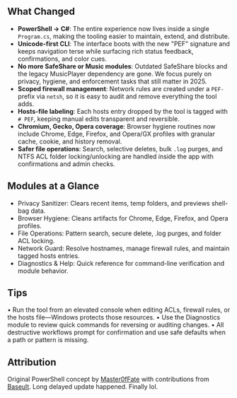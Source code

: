 ## What Changed

- **PowerShell → C#**: The entire experience now lives inside a single `Program.cs`, making the tooling easier to
maintain, extend, and distribute.
- **Unicode-first CLI**: The interface boots with the new "PEF" signature and keeps navigation terse while
surfacing rich status feedback, confirmations, and color cues.
- **No more SafeShare or Music modules**: Outdated SafeShare blocks and the legacy MusicPlayer dependency are gone.
We focus purely on privacy, hygiene, and enforcement tasks that still matter in 2025.
- **Scoped firewall management**: Network rules are created under a `PEF-` prefix via `netsh`, so it is easy to
audit and remove everything the tool adds.
- **Hosts-file labeling**: Each hosts entry dropped by the tool is tagged with `# PEF`, keeping manual edits
transparent and reversible.
- **Chromium, Gecko, Opera coverage**: Browser hygiene routines now include Chrome, Edge, Firefox, and Opera/GX
profiles with granular cache, cookie, and history removal.
- **Safer file operations**: Search, selective deletes, bulk `.log` purges, and NTFS ACL folder locking/unlocking
are handled inside the app with confirmations and admin checks.



## Modules at a Glance

- Privacy Sanitizer: Clears recent items, temp folders, and previews shell-bag data.
- Browser Hygiene: Cleans artifacts for Chrome, Edge, Firefox, and Opera profiles.
- File Operations: Pattern search, secure delete, .log purges, and folder ACL locking.
- Network Guard: Resolve hostnames, manage firewall rules, and maintain tagged hosts entries.
- Diagnostics & Help: Quick reference for command-line verification and module behavior.

## Tips

• Run the tool from an elevated console when editing ACLs, firewall rules, or the hosts file—Windows protects those
resources.
• Use the Diagnostics module to review quick commands for reversing or auditing changes.
• All destructive workflows prompt for confirmation and use safe defaults when a path or pattern is missing.

## Attribution

Original PowerShell concept by [Master0fFate](https:github.com/Master0fFate) with contributions from [Baseult](https:github.com/Baseult). Long delayed update happened. Finally lol.

